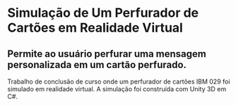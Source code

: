 # Simulação de Um Perfurador de Cartões em Realidade Virtual

## Permite ao usuário perfurar uma mensagem personalizada em um cartão perfurado.

Trabalho de conclusão de curso onde um perfurador de cartões IBM 029 foi simulado em realidade virtual. A simulação foi construída com Unity 3D em C#.
